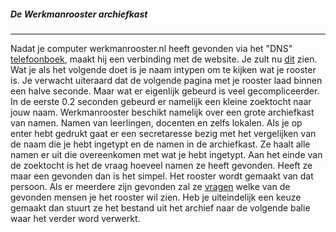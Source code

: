 ##### De Werkmanrooster archiefkast
---

Nadat je computer werkmanrooster.nl heeft gevonden via het "DNS" [telefoonboek](/intypen), maakt hij een verbinding met de website. Je zult nu [dit](http://werkmanrooster.nl) zien. Wat je als het volgende doet is je naam intypen om te kijken wat je rooster is. Je verwacht uiteraard dat de volgende pagina met je rooster laad binnen een halve seconde. Maar wat er eigenlijk gebeurd is veel gecompliceerder. In de eerste 0.2 seconden gebeurd er namelijk een kleine zoektocht naar jouw naam. Werkmanrooster beschikt namelijk over een grote archiefkast van namen. Namen van leerlingen, docenten en zelfs lokalen. Als je op enter hebt gedrukt gaat er een secretaresse bezig met het vergelijken van de naam die je hebt ingetypt en de namen in de archiefkast. Ze haalt alle namen er uit die overeenkomen met wat je hebt ingetypt. Aan het einde van de zoektocht is het de vraag hoeveel namen ze heeft gevonden. Heeft ze maar een gevonden dan is het simpel. Het rooster wordt gemaakt van dat persoon. Als er meerdere zijn gevonden zal ze [vragen](http://werkmanrooster.nl/rooster/Bram) welke van de gevonden mensen je het rooster wil zien. Heb je uiteindelijk een keuze gemaakt dan stuurt ze het bestand uit het archief naar de volgende balie waar het verder word verwerkt.
